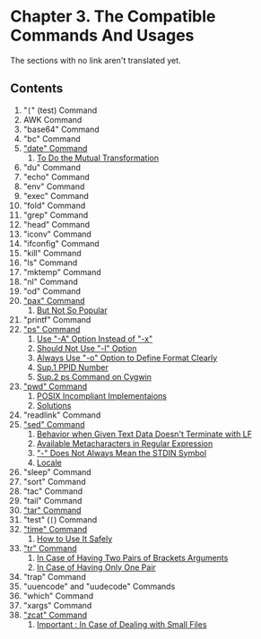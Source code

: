 # Chapter 3. The Compatible Commands And Usages

The sections with no link aren't translated yet.

## Contents

1. "`[`" (test) Command
1. AWK Command
1. "base64" Command
1. "bc" Command
1. ["date" Command](date.md#date-command)
   1. [To Do the Mutual Transformation](date.md#to-do-the-mutual-transformation)
1. "du" Command
1. "echo" Command
1. "env" Command
1. "exec" Command
1. "fold" Command
1. "grep" Command
1. "head" Command
1. "iconv" Command
1. "ifconfig" Command
1. "kill" Command
1. "ls" Command
1. "mktemp" Command
1. "nl" Command
1. "od" Command
1. ["pax" Command](pax.md#pax-command)
   1. [But Not So Popular](pax.md#but-not-so-popular)
1. "printf" Command
1. ["ps" Command](ps.md#ps-command)
   1. [Use "-A" Option Instead of "-x"](ps.md#use--a-option-instead-of--x)
   1. [Should Not Use "-l" Option](ps.md#should-not-use--l-option)
   1. [Always Use "-o" Option to Define Format Clearly](ps.md#always-use--o-option-to-define-format-clearly)
   1. [Sup.1 PPID Number](ps.md#sup1-ppid-number)
   1. [Sup.2 ps Command on Cygwin](ps.md#sup2-ps-command-on-cygwin)
1. ["pwd" Command](pwd.md#pwd-command)
   1. [POSIX Incompliant Implementaions](pwd.md#posix-incompliant-implementaions)
   1. [Solutions](pwd.md#solutions)
1. "readlink" Command
1. ["sed" Command](sed.md#sed-command)
   1. [Behavior when Given Text Data Doesn't Terminate with LF](sed.md#behavior-when-given-text-data-doesnt-terminate-with-lf)
   1. [Available Metacharacters in Regular Expression](sed.md#available-metacharacters-in-regular-expression)
   1. ["-" Does Not Always Mean the STDIN Symbol](sed.md#--does-not-always-mean-the-stdin-symbol)
   1. [Locale](sed.md#locale)
1. "sleep" Command
1. "sort" Command
1. "tac" Command
1. "tail" Command
1. ["tar" Command](tar.md#tar-command)
1. "test" (`[`) Command
1. ["time" Command](time.md#time-command)
   1. [How to Use It Safely](time.md#how-to-use-it-safely)
1. ["tr" Command](tr.md#tr-command)
   1. [In Case of Having Two Pairs of Brackets Arguments](tr.md#in-case-of-having-two-pairs-of-brackets-arguments)
   1. [In Case of Having Only One Pair](tr.md#in-case-of-having-only-one-pair)
1. "trap" Command
1. "uuencode" and "uudecode" Commands
1. "which" Command
1. "xargs" Command
1. ["zcat" Command](zcat.md#zcat-command)
   1. [Important : In Case of Dealing with Small Files](zcat.md#important--in-case-of-dealing-with-small-files)
